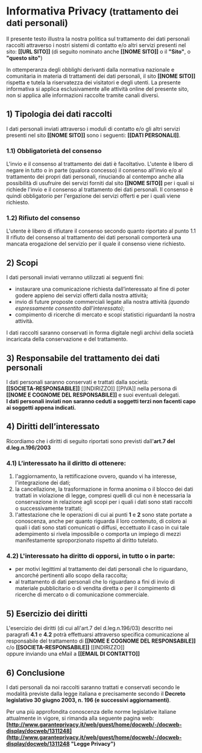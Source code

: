 # Informativa Privacy <small>(trattamento dei dati personali)</small>

Il presente testo illustra la nostra politica sul trattamento dei dati personali raccolti attraverso i nostri sistemi di contatto e/o altri servizi presenti nel sito: **[[URL SITO]]** (di seguito nominato anche **[[NOME SITO]]** o il **"Sito"**, o **"questo sito"**)

In ottemperanza degli obblighi derivanti dalla normativa nazionale e comunitaria in materia di trattamenti dei dati personali, il sito **[[NOME SITO]]** rispetta e tutela la riservatezza dei visitatori e degli utenti. 
La presente informativa si applica esclusivamente alle attività online del presente sito, non si applica alle informazioni raccolte tramite canali diversi.

## 1) Tipologia dei dati raccolti

I dati personali inviati attraverso i moduli di contatto e/o gli altri servizi presenti nel sito **[[NOME SITO]]** sono i seguenti: **[[DATI PERSONALI]]**.

### 1.1) Obbligatorietà del consenso

L'invio e il consenso al trattamento dei dati è facoltativo.
L'utente è libero di negare in tutto o in parte (qualora concesso) il consenso all'invio e/o al trattamento dei propri dati personali, rinuciando al contempo anche alla possibilità di usufruire dei servizi forniti dal sito **[[NOME SITO]]** per i quali si richiede l'invio e il consenso al trattamento dei dati personali.
Il consenso è quindi obbligatorio per l'ergazione dei servizi offerti e per i quali viene richiesto.

### 1.2) Rifiuto del consenso

L'utente è libero di rifiutare il consenso secondo quanto riportato al punto 1.1
Il rifiuto del consenso al trattamento dei dati personali comporterà una mancata erogazione del servizio per il quale il consenso viene richiesto.


## 2) Scopi

I dati personali inviati verranno utilizzati ai seguenti fini: 
* instaurare una comunicazione richiesta dall’interessato al fine di poter godere appieno dei servizi offerti dalla nostra attività; 
* invio di future proposte commerciali legate alla nostra attività *(quando espressamente consentito dall'interessato)*; 
* compimento di ricerche di mercato e scopi statistici riguardanti la nostra attività. 

I dati raccolti saranno conservati in forma digitale negli archivi della società incaricata della conservazione e del trattamento.

## 3) Responsabile del trattamento dei dati personali

I dati personali saranno conservati e trattati dalla società:  
**[[SOCIETA-RESPONSABILE]]** [[INDIRIZZO]] [[PIVA]] 
nella persona di **[[NOME E COGNOME DEL RESPONSABILE]]** e suoi eventuali delegati.  
**I dati personali inviati non saranno ceduti a soggetti terzi non facenti capo ai soggetti appena indicati.**

## 4) Diritti dell’interessato

Ricordiamo che i diritti di seguito riportati sono previsti dall'**art.7 del d.leg.n.196/2003**

### 4.1) L’interessato ha il diritto di ottenere:

1.  l'aggiornamento, la rettificazione ovvero, quando vi ha interesse, l'integrazione dei dati;
2.  la cancellazione, la trasformazione in forma anonima o il blocco dei dati trattati in violazione di legge, compresi quelli di cui non è necessaria la conservazione in relazione agli scopi per i quali i dati sono stati raccolti o successivamente trattati;
3.  l'attestazione che le operazioni di cui ai punti **1** e **2** sono state portate a conoscenza, anche per quanto riguarda il loro contenuto, di coloro ai quali i dati sono stati comunicati o diffusi, eccettuato il caso in cui tale adempimento si rivela impossibile o comporta un impiego di mezzi manifestamente sproporzionato rispetto al diritto tutelato.

### 4.2) L'interessato ha diritto di opporsi, in tutto o in parte:

*   per motivi legittimi al trattamento dei dati personali che lo riguardano, ancorché pertinenti allo scopo della raccolta;
*   al trattamento di dati personali che lo riguardano a fini di invio di materiale pubblicitario o di vendita diretta o per il compimento di ricerche di mercato o di comunicazione commerciale.

## 5) Esercizio dei diritti

L'esercizio dei diritti (di cui all'art.7 del d.leg.n.196/03) descritto nei paragrafi **4.1** e **4.2** potrà effettuarsi attraverso specifica comunicazione al responsabile del trattamento di  **[[NOME E COGNOME DEL RESPONSABILE]]** c/o **[[SOCIETA-RESPONSABILE]]** [[INDIRIZZO]] <br>
oppure inviando una eMail a **[[EMAIL DI CONTATTO]]**

## 6) Conclusione

I dati personali da noi raccolti saranno trattati e conservati secondo le modalità previste dalla legge italiana e precisamente secondo il **Decreto legislativo 30 giugno 2003, n. 196 (e successivi aggiornamenti)**.

Per una più approfondita conoscenza delle norme legislative italiane attualmente in vigore, si rimanda alla seguente pagina web: **[http://www.garanteprivacy.it/web/guest/home/docweb/-/docweb-display/docweb/1311248](http://www.garanteprivacy.it/web/guest/home/docweb/-/docweb-display/docweb/1311248 "Legge Privacy")**
